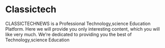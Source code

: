 # Classictech
CLASSICTECHNEWS is a Professional Technology,science Education Platform. Here we will provide you only interesting content, which you will like very much. We're dedicated to providing you the best of Technology,science Education
